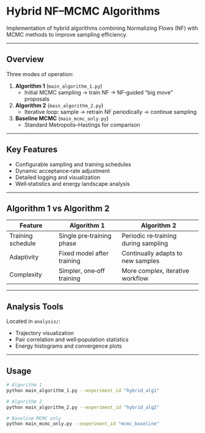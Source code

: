 <!-- File: hybrid_NF_MCMC/README.md -->

# Hybrid NF–MCMC Algorithms

Implementation of hybrid algorithms combining Normalizing Flows (NF) with MCMC methods to improve sampling efficiency.

---

## Overview

Three modes of operation:

1. **Algorithm 1** (`main_algorithm_1.py`)  
   - Initial MCMC sampling → train NF → NF‐guided “big move” proposals  
2. **Algorithm 2** (`main_algorithm_2.py`)  
   - Iterative loop: sample → retrain NF periodically → continue sampling  
3. **Baseline MCMC** (`main_mcmc_only.py`)  
   - Standard Metropolis–Hastings for comparison  

---

## Key Features

- Configurable sampling and training schedules  
- Dynamic acceptance‐rate adjustment  
- Detailed logging and visualization  
- Well‐statistics and energy landscape analysis  

---

## Algorithm 1 vs Algorithm 2

| Feature              | Algorithm 1                   | Algorithm 2                            |
|----------------------|-------------------------------|----------------------------------------|
| Training schedule    | Single pre‐training phase     | Periodic re‐training during sampling   |
| Adaptivity           | Fixed model after training    | Continually adapts to new samples      |
| Complexity           | Simpler, one‐off training     | More complex, iterative workflow       |

---

## Analysis Tools

Located in `analysis/`:

- Trajectory visualization  
- Pair correlation and well‐population statistics  
- Energy histograms and convergence plots  

---

## Usage

```bash
# Algorithm 1
python main_algorithm_1.py --experiment_id "hybrid_alg1"

# Algorithm 2
python main_algorithm_2.py --experiment_id "hybrid_alg2"

# Baseline MCMC only
python main_mcmc_only.py --experiment_id "mcmc_baseline"
